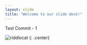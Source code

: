 ```yaml
---
layout: slide
title: "Welcome to our slide deck!"
---
```


Test Commit - 1

![riddlocat](https://octodex.github.com/images/riddlocat.png)
{: .center}
